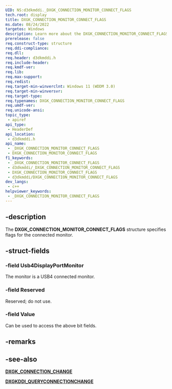 ```yaml
---
UID: NS:d3dkmddi._DXGK_CONNECTION_MONITOR_CONNECT_FLAGS
tech.root: display
title: DXGK_CONNECTION_MONITOR_CONNECT_FLAGS
ms.date: 08/24/2022
targetos: Windows
description: Learn more about the DXGK_CONNECTION_MONITOR_CONNECT_FLAGS structure.
prerelease: false
req.construct-type: structure
req.ddi-compliance: 
req.dll: 
req.header: d3dkmddi.h
req.include-header: 
req.kmdf-ver: 
req.lib: 
req.max-support: 
req.redist: 
req.target-min-winverclnt: Windows 11 (WDDM 3.0)
req.target-min-winversvr: 
req.target-type: 
req.typenames: DXGK_CONNECTION_MONITOR_CONNECT_FLAGS
req.umdf-ver: 
req.unicode-ansi: 
topic_type:
 - apiref
api_type:
 - HeaderDef
api_location:
 - d3dkmddi.h
api_name:
 - _DXGK_CONNECTION_MONITOR_CONNECT_FLAGS
 - DXGK_CONNECTION_MONITOR_CONNECT_FLAGS
f1_keywords:
 - _DXGK_CONNECTION_MONITOR_CONNECT_FLAGS
 - d3dkmddi/_DXGK_CONNECTION_MONITOR_CONNECT_FLAGS
 - DXGK_CONNECTION_MONITOR_CONNECT_FLAGS
 - d3dkmddi/DXGK_CONNECTION_MONITOR_CONNECT_FLAGS
dev_langs:
 - c++
helpviewer_keywords:
 - _DXGK_CONNECTION_MONITOR_CONNECT_FLAGS
---
```


## -description

The **DXGK_CONNECTION_MONITOR_CONNECT_FLAGS** structure specifies flags for the connected monitor.

## -struct-fields

### -field Usb4DisplayPortMonitor

The monitor is a USB4 connected monitor.

### -field Reserved

Reserved; do not use.

### -field Value

Can be used to access the above bit fields.

## -remarks

## -see-also

[**DXGK_CONNECTION_CHANGE**]( ns-d3dkmddi-_dxgk_connection_change.md)

[**DXGKDDI_QUERYCONNECTIONCHANGE**](nc-d3dkmddi-dxgkddi_queryconnectionchange.md)
